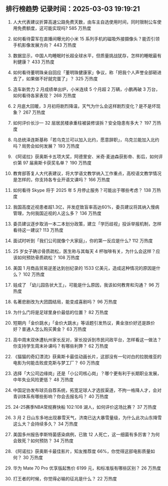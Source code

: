 
## 排行榜趋势 记录时间：2025-03-03 19:19:21
  
  1. 人大代表建议折算高速公路免费天数，由车主自选使用时间，同时限制公车使用免费额度，这可能实现吗? 585 万热度
    
  2. 如何看待雷军在直播间曝光的小米 15 系列手机的磁吸外接摄像头？能否引领手机影像发展方向？ 443 万热度
    
  3. 数据显示，中国人均睡眠时长超全球水平，但质量挑战犹存，怎样的睡眠最有利健康？ 433 万热度
    
  4. 如何看待董明珠亲自回应「董明珠健康家」争议，称「把我个人声誉全部砸进去了，如果做不好就完蛋了」？ 325 万热度
    
  5. 造车新势力 2 月成绩单出炉，小米连续 5 个月超 2 万辆，小鹏再破 3 万台，如何看待各家表现？ 268 万热度
    
  6. 2 月底大回暖，3 月初将剧烈降温，天气为什么会这样剧烈变化？是不是坏现象？ 267 万热度
    
  7. 如何评价长沙一 32 层居民楼承重柱被装修误拆？安全隐患有多大？ 197 万热度
    
  8. 乌总统泽连斯基称「若乌克兰可以加入北约，愿意辞职」，乌克兰能加入北约吗？局势会如何发展？ 193 万热度
    
  9. 《阿诺拉》获奥斯卡五项大奖，阿德里安、米奇·麦迪森获影帝、影后，如何评价第 97 届奥斯卡获奖名单？ 190 万热度
    
  10. 教育部答复人大代表建议，将大学语文教学纳入工作重点，高校语文教学情况是怎样的，你支持各专业开语文课吗？ 166 万热度
    
  11. 如何看待 Skype 将于 2025 年 5 月停止服务？可能出于哪些考虑？ 138 万热度
    
  12. 我国高度近视患者超1.3亿，并发症致盲率高达60%，委员建议将其纳入慢病管理，为何我国近视的人这么多？ 136 万热度
    
  13. 委员建议逐步取消一本二本划分政策，建立「学历歧视」投诉举报机制，怎样看待这一建议? 113 万热度
    
  14. 面试时听到「我们公司就像个大家庭」，你的第一反应是什么? 112 万热度
    
  15. 25 岁女子确诊骨质疏松，医生称与其每天 4 杯咖啡有关，为什么会这样？应该如何预防骨质疏松？ 108 万热度
    
  16. 美国 1 月商品贸易逆差达到创纪录的 1533 亿美元，造成这种情况的原因是什么？ 102 万热度
    
  17. 娃成了 「幼儿园告状大王」，可能是什么原因，我该如何教育和沟通？ 96 万热度
    
  18. 名著悲剧改为大团圆结局，能变成喜剧吗？ 96 万热度
    
  19. 为什么门将是足球里身价最低的位置？ 82 万热度
    
  20. 短期内「金价跳水」「金价大跳水」等话题引发热议，黄金涨价好还是跌价好？普通人怎么购买黄金？ 63 万热度
    
  21. 高中周末双休遭杭州家长反对，家长投诉到市民问政平台，怎样看这一做法？你支持学生周末补课吗？有哪些利弊？ 62 万热度
    
  22. 《猫猫的奇幻漂流》获奥斯卡最佳动画长片，这部没有一句对白的拉脱维亚的电影为何能击败皮克斯与梦工厂？ 60 万热度
    
  23. 选择「大公司边缘岗」还是「小公司核心岗」？哪个更有利于长期职业发展，中年失业风险更低？ 48 万热度
    
  24. 中国足协发布球员自荐系统，拓宽足球人才选拔渠道，不拘一格降人才，会对青训体系有哪些影响？你会去报名吗？ 40 万热度
    
  25. 24-25赛季NBA常规赛快船 102:108 湖人，如何评价这场比赛？ 37 万热度
    
  26. 3 月 2 日山东多地出现暴雪天气，济南已达大暴雪量级，为什么此次山东降雪这么大？会持续多久？ 34 万热度
    
  27. 美国多州报告李斯特菌感染病例，已致 12 人死亡，这一细菌有多厉害？为何会致死？如何预防？ 34 万热度
    
  28. 《阿诺拉》获奥斯卡最佳影片，知友推荐度 66%，你觉得这部电影质量如何？ 30 万热度
    
  29. 华为 Mate 70 Pro 优享版起售价 6199 元，和标准版有哪些区别？ 26 万热度
    
  30. 打王者的时候，你觉得必输的征兆是什么？ 22 万热度
    